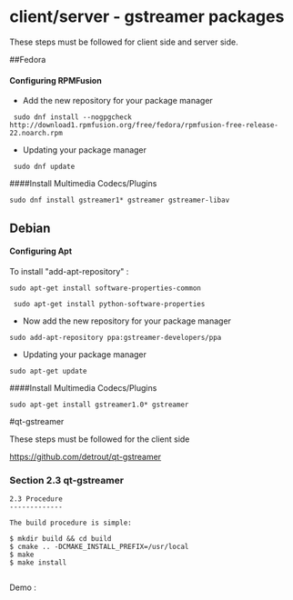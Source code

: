 

# client/server - gstreamer packages

These steps must be followed for client side and server side.

##Fedora


#### Configuring RPMFusion

* Add the new repository for your package manager

```
 sudo dnf install --nogpgcheck http://download1.rpmfusion.org/free/fedora/rpmfusion-free-release-22.noarch.rpm
```

* Updating your package manager

```
 sudo dnf update
```
####Install Multimedia Codecs/Plugins
```
sudo dnf install gstreamer1* gstreamer gstreamer-libav
```


##	Debian
#### Configuring Apt
To install "add-apt-repository" :
```
sudo apt-get install software-properties-common
```
```
 sudo apt-get install python-software-properties
```
* Now add the new repository for your package manager

```
sudo add-apt-repository ppa:gstreamer-developers/ppa
```
* Updating your package manager

```
sudo apt-get update
```
####Install Multimedia Codecs/Plugins

```
sudo apt-get install gstreamer1.0* gstreamer
```
#qt-gstreamer

These steps must be followed for the client side

https://github.com/detrout/qt-gstreamer
### Section 2.3 qt-gstreamer

```
2.3 Procedure
-------------

The build procedure is simple:

$ mkdir build && cd build
$ cmake .. -DCMAKE_INSTALL_PREFIX=/usr/local
$ make
$ make install


```
Demo :

```
